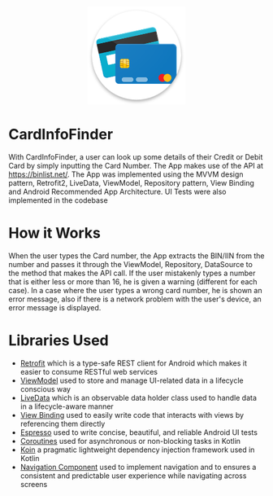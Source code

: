 <p align="center">
  <img src="app_iicon.png" title="App Logo">
</p>

# CardInfoFinder

With CardInfoFinder, a user can look up some details of their Credit or Debit Card by simply inputting the Card Number. The App makes use of the API at 
https://binlist.net/. The App was implemented using the MVVM design pattern, Retrofit2, LiveData, ViewModel, Repository pattern, View Binding and Android Recommended 
App Architecture. UI Tests were also implemented in the codebase
# How it Works

When the user types the Card number, the App extracts the BIN/IIN from the number and passes it through the ViewModel, Repository, DataSource to the method that 
makes the API call. If the user mistakenly types a number that is either less or more than 16, he is given a warning (different for each case). In a case where the 
user types a wrong card number, he is shown an error message, also if there is a network problem with the user's device, an error message is displayed.
# Libraries Used

* [Retrofit](https://square.github.io/retrofit/) which is a type-safe REST client for Android which makes it easier to consume RESTful web services
* [ViewModel](https://developer.android.com/topic/libraries/architecture/viewmodel) used to store and manage UI-related data in a lifecycle conscious way
* [LiveData](https://developer.android.com/topic/libraries/architecture/livedata) which is an observable data holder class used to handle data in a lifecycle-aware manner
* [View Binding](https://developer.android.com/topic/libraries/view-binding) used to easily write code that interacts with views by referencing them directly
* [Espresso](https://developer.android.com/training/testing/espresso) used to write concise, beautiful, and reliable Android UI tests
* [Coroutines](https://kotlinlang.org/docs/reference/coroutines-overview.html) used for asynchronous or non-blocking tasks in Kotlin
* [Koin](https://doc.insert-koin.io/#/) a pragmatic lightweight dependency injection framework used in Kotlin
* [Navigation Component](https://developer.android.com/guide/navigation) used to implement navigation and to ensures a consistent and predictable user experience 
while navigating across screens
